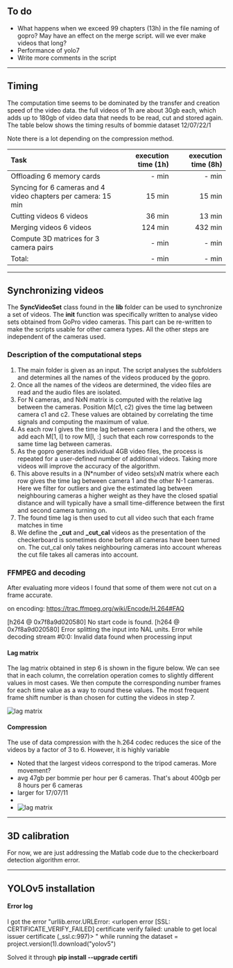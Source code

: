 ## To do
- What happens when we exceed 99 chapters (13h) in the file naming of gopro? May have an effect on the merge script. 
will we ever make videos that long?
- Performance of yolo7
- Write more comments in the script
-----------------------------------------------------
## Timing

The computation time seems to be dominated by the transfer and creation speed of the video data.
the full videos of 1h are about 30gb each, which adds up to 180gb of video data that needs to be read, cut and stored 
again. The table below shows the timing results of bommie dataset 12/07/22/1

Note there is a lot depending on the compression method.

| Task                                                          | execution time (1h) | execution time (8h) |
|:--------------------------------------------------------------|--------------------:|--------------------:|
| Offloading 6 memory cards                                     |               - min |               - min |
| Syncing for 6 cameras and 4 video chapters per camera: 15 min |              15 min |              15 min |
| Cutting videos 6 videos                                       |              36 min |              13 min |
| Merging videos 6 videos                                       |             124 min |             432 min |
| Compute 3D matrices for 3 camera pairs                        |               - min |               - min |
| Total:                                                        |               - min |               - min |

-----------------------------------------------------
## Synchronizing videos
The **SyncVideoSet** class found in the **lib** folder can be used to synchronize a set of videos. The **__init__** 
function was specifically written to analyse video sets obtained from GoPro video cameras. This part can be re-written 
to make the scripts usable for other camera types. All the other steps are independent of the cameras used.



### Description of the computational steps
1. The main folder is given as an input. The script analyses the subfolders and determines all the names of the videos
produced by the gopro. 
2. Once all the names of the videos are determined, the video files are read and the audio files are isolated.
3. For N cameras, and NxN matrix is computed with the relative lag between the cameras. Position M(c1, c2) gives the 
time lag between camera c1 and c2. These values are obtained by correlating the time signals and computing the maximum of 
value. 
4. As each row l gives the time lag between camera l and the others, we add each M[1, l] to row M[l, :] such that each 
row corresponds to the same time lag between cameras.
5. As the gopro generates individual 4GB video  files, the process is repeated for a user-defined number of additional 
videos. Taking more videos will improve the accuracy of the algorithm.
6. This above results in a (N*number of video sets)xN matrix where each row gives the time lag between camera 1 and the 
other N-1 cameras. Here we filter for outliers and give the estimated lag between neighbouring cameras a higher weight as 
they have the closed spatial distance and will typically have a small time-difference between the first and second camera 
turning on.
7. The found time lag is then used to cut all video such that each frame matches in time
8. We define the **_cut** and **_cut_cal** videos as the presentation of the checkerboard is sometimes done before all
cameras have been turned on. The cut_cal only takes neighbouring cameras into account whereas the cut file takes all 
cameras into account.

### FFMPEG and decoding
After evaluating more videos I found that some of them were not cut on a frame accurate. 

on encoding: https://trac.ffmpeg.org/wiki/Encode/H.264#FAQ 

[h264 @ 0x7f8a9d020580] No start code is found.
[h264 @ 0x7f8a9d020580] Error splitting the input into NAL units.
Error while decoding stream #0:0: Invalid data found when processing input

#### Lag matrix
The lag matrix obtained in step 6 is shown in the figure below. We can see that in each column, the correlation operation 
comes to slightly different values in most cases. We then compute the corresponding number frames for each time value as 
a way to round these values. The most frequent frame shift number is than chosen for cutting the videos in step 7. 

![lag matrix](images/offset_matrix.png)

#### Compression
The use of data compression with the h.264 codec reduces the sice of the videos by a factor of 3 to 6.
However, it is highly variable 

- Noted that the largest videos correspond to the tripod cameras. More movement?
- avg 47gb per bommie per hour per 6 cameras. That's about 400gb per 8 hours per 6 cameras 
- larger for 17/07/11
- 
- ![lag matrix](images/Size_difference.png)

-----------------------------------------------------
## 3D calibration
For now, we are just addressing the Matlab code due to the checkerboard detection algorithm error.

-----------------------------------------------------
## YOLOv5 installation

#### Error log
I got the error "urllib.error.URLError: <urlopen error [SSL: CERTIFICATE_VERIFY_FAILED] certificate verify failed: unable to get local issuer certificate (_ssl.c:997)>
" while running the dataset = project.version(1).download("yolov5")

Solved it through **pip install --upgrade certifi** 